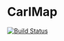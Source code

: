 # CarlMap
[![Build Status](https://travis-ci.com/ironman5366/CarlMap.svg?branch=master)](https://travis-ci.com/ironman5366/CarlMap)